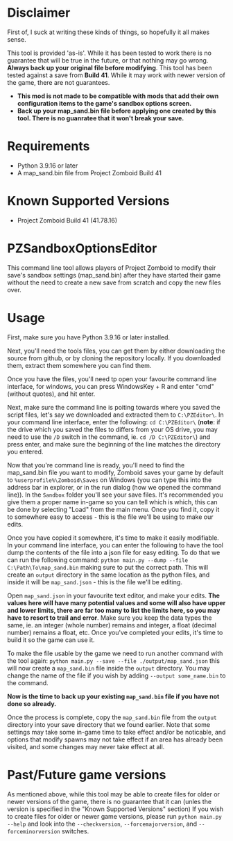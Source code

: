 
# Disclaimer
First of, I suck at writing these kinds of things, so hopefully it all makes sense.

This tool is provided 'as-is'. While it has been tested to work there is no guarantee that will be true in the future, or that nothing may go wrong. **Always back up your original file before modifying**. This tool has been tested against a save from **Build 41**. While it may work with newer version of the game, there are not guarantees.

* **This mod is not made to be compatible with mods that add their own configuration items to the game's sandbox options screen.**
* **Back up your map_sand.bin file before applying one created by this tool. There is no guanratee that it won't break your save.**

# Requirements
* Python 3.9.16 or later
* A map_sand.bin file from Project Zomboid Build 41

# Known Supported Versions
* Project Zomboid Build 41 (41.78.16)

# PZSandboxOptionsEditor

This command line tool allows players of Project Zomboid to modify their save's sandbox settings (map_sand.bin) after they have started their game without the need to create a new save from scratch and copy the new files over.

# Usage

First, make sure you have Python 3.9.16 or later installed.

Next, you'll need the tools files, you can get them by either downloading the source from github, or by cloning the repository locally. If you downloaded them, extract them somewhere you can find them.

Once you have the files, you'll need tp open your favourite command line interface, for windows, you can press WindowsKey + R and enter "cmd" (without quotes), and hit enter.

Next, make sure the command line is poiting towards where you saved the script files, let's say we downloaded and extracted them to `C:\PZEditor\`. In your command line interface, enter the following: `cd C:\PZEditor\` (**note**: if the drive which you saved the files to differs from your OS drive, you may need to use the `/D` switch in the command, ie. `cd /D C:\PZEditor\`) and press enter, and make sure the beginning of the line matches the directory you entered.

Now that you're command line is ready, you'll need to find the map_sand.bin file you want to modify, Zomboid saves your game by default to `%userprofile%\Zomboid\Saves` on Windows (you can type this into the address bar in explorer, or in the run dialog (how we opened the command line)). In the `Sandbox` folder you'll see your save files. It's recommended you give them a proper name in-game so you can tell which is which, this can be done by selecting "Load" from the main menu. Once you find it, copy it to somewhere easy to access - this is the file we'll be using to make our edits.

Once you have copied it somewhere, it's time to make it easily modifiable. In your command line interface, you can enter the following to have the tool dump the contents of the file into a json file for easy editing. To do that we can run the following command:
`python main.py --dump --file C:\Path\To\map_sand.bin` making sure to put the correct path. This will create an `output` directory in the same location as the python files, and inside it will be `map_sand.json` - this is the file we'll be editing.

Open `map_sand.json` in your favourite text editor, and make your edits. **The values here will have many potential values and some will also have upper and lower limits, there are far too many to list the limits here, so you may have to resort to trail and error**. Make sure you keep the data types the same, ie. an integer (whole number) remains and integer, a float (decimal number) remains a float, etc. Once you've completed your edits, it's time to build it so the game can use it.

To make the file usable by the game we need to run another command with the tool again:
`python main.py --save --file ./output/map_sand.json` this will now create a `map_sand.bin` file inside the `output` directory. You may change the name of the file if you wish by adding `--output some_name.bin` to the command.

**Now is the time to back up your existing `map_sand.bin` file if you have not done so already.**

Once the process is complete, copy the `map_sand.bin` file from the `output` directory into your save directory that we found earlier. Note that some settings may take some in-game time to take effect and/or be noticable, and options that modify spawns may not take effect if an area has already been visited, and some changes may never take effect at all.

# Past/Future game versions
As mentioned above, while this tool may be able to create files for older or newer versions of the game, there is no guarantee that it can (unles the version is specified in the "Known Supported Versions" section) If you wish to create files for older or newer game versions, please run `python main.py --help` and look into the `--checkversion`, `--forcemajorversion`, and `--forceminorversion` switches.

